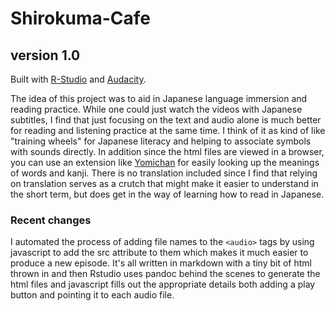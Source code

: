 # Shirokuma-Cafe

## version 1.0

Built with [R-Studio](https://rstudio.com/) and [Audacity](https://www.audacityteam.org/).

The idea of this project was to aid in Japanese language immersion and reading practice. While one could just watch the videos with Japanese subtitles, I find that just focusing on the text and audio alone is much better for reading and listening practice at the same time. I think of it as kind of like "training wheels" for Japanese literacy and helping to associate symbols with sounds directly. In addition since the html files are viewed in a browser, you can use an extension like [Yomichan](https://foosoft.net/projects/yomichan/) for easily looking up the meanings of words and kanji. There is no translation included since I find that relying on translation serves as a crutch that might make it easier to understand in the short term, but does get in the way of learning how to read in Japanese.

### Recent changes

I automated the process of adding file names to the `<audio>` tags by using javascript to add the src attribute to them which makes it much easier to produce a new episode. It's all written in markdown with a tiny bit of html thrown in and then Rstudio uses pandoc behind the scenes to generate the html files and javascript fills out the appropriate details both adding a play button and pointing it to each audio file. 
